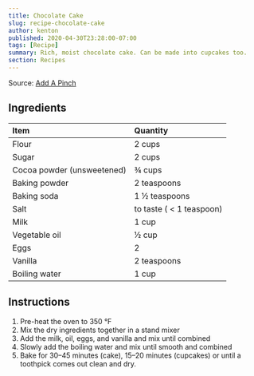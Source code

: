 ```yaml
---
title: Chocolate Cake
slug: recipe-chocolate-cake
author: kenton
published: 2020-04-30T23:28:00-07:00
tags: [Recipe]
summary: Rich, moist chocolate cake. Can be made into cupcakes too.
section: Recipes
---
```


Source: [Add A Pinch](https://addapinch.com/the-best-chocolate-cake-recipe-ever/)

## Ingredients

| Item | Quantity |
|:-|:-|
| Flour | 2 cups |
| Sugar | 2 cups |
| Cocoa powder (unsweetened) | ¾ cups |
| Baking powder | 2 teaspoons |
| Baking soda | 1 ½ teaspoons |
| Salt | to taste ( < 1 teaspoon) |
| Milk | 1 cup |
| Vegetable oil | ½ cup |
| Eggs | 2 |
| Vanilla | 2 teaspoons |
| Boiling water | 1 cup |

## Instructions

1. Pre-heat the oven to 350 °F
2. Mix the dry ingredients together in a stand mixer
3. Add the milk, oil, eggs, and vanilla and mix until combined
4. Slowly add the boiling water and mix until smooth and combined
5. Bake for 30–45 minutes (cake), 15–20 minutes (cupcakes) or until a toothpick comes out clean and dry.


